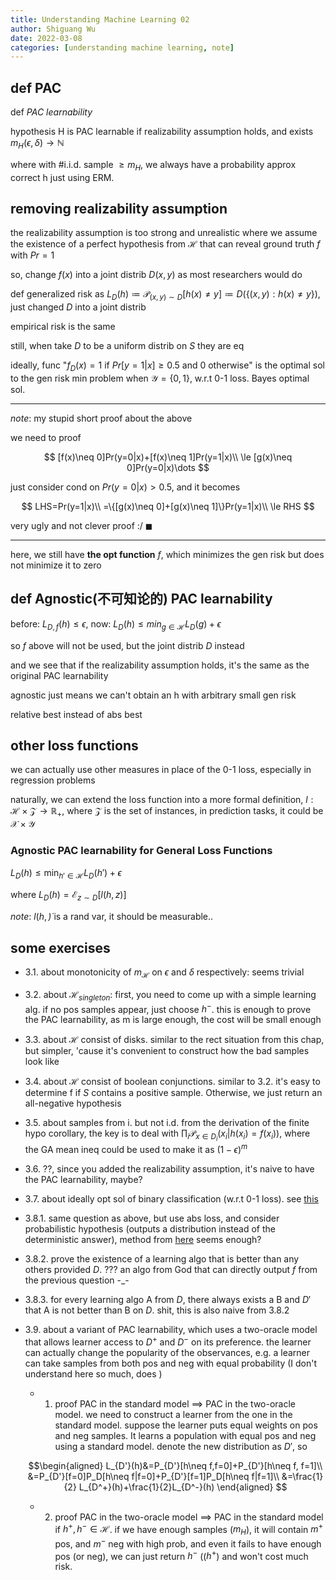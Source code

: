 ```yaml
---
title: Understanding Machine Learning 02
author: Shiguang Wu
date: 2022-03-08
categories: [understanding machine learning, note]
---
```


## def PAC

def *PAC learnability*

hypothesis H is PAC learnable if realizability assumption holds, and exists $m_H(\epsilon,\delta)\rightarrow\mathbb{N}$

where with #i.i.d. sample $\ge m_H$, we always have a probability approx correct h just using ERM.

## removing realizability assumption

the realizability assumption is too strong and unrealistic where we assume the existence of a perfect hypothesis from $\mathcal{H}$ that can reveal ground truth $f$ with $Pr=1$

so, change $f(x)$ into a joint distrib $D(x,y)$ as most researchers would do

def generalized risk as $L_D(h)\coloneqq \mathcal{P}_{(x,y)\sim D}[h(x)\neq y]\coloneqq D(\{(x,y):h(x)\neq y\})$, just changed $D$ into a joint distrib

empirical risk is the same

still, when take $D$ to be a uniform distrib on $S$ they are eq

ideally, func "$f_D(x)=1\text{ if }Pr[y=1|x]\ge 0.5\text{ and 0 otherwise}$" is the optimal sol to the gen risk min problem when $\mathcal{Y}=\{0,1\}$, w.r.t 0-1 loss. Bayes optimal sol.

---

*note*: my stupid short proof about the above

we need to proof

$$
[f(x)\neq 0]Pr(y=0|x)+[f(x)\neq 1]Pr(y=1|x)\\
\le [g(x)\neq 0]Pr(y=0|x)\dots
$$

just consider cond on $Pr(y=0|x)\gt 0.5$, and it becomes

$$
LHS=Pr(y=1|x)\\
=\{[g(x)\neq 0]+[g(x)\neq 1]\}Pr(y=1|x)\\
\le RHS
$$

very ugly and not clever proof  :/ $\blacksquare$

---

here, we still have **the opt function** $f$, which minimizes the gen risk but does not minimize it to zero

## def Agnostic(不可知论的) PAC learnability

before: $L_{D,f}(h)\le \epsilon$, now: $L_{D}(h)\le min_{g\in\mathcal{H}}L_{D}(g)+\epsilon$

so $f$ above will not be used, but the joint distrib $D$ instead

and we see that if the realizability assumption holds, it's the same as the original PAC learnability

agnostic just means we can't obtain an h with arbitrary small gen risk

relative best instead of abs best

## other loss functions

we can actually use other measures in place of the 0-1 loss, especially in regression problems

naturally, we can extend the loss function into a more formal definition, $l:\mathcal{H}\times\mathcal{Z}\rightarrow \mathbb{R}_+$, where $\mathcal{Z}$ is the set of instances, in prediction tasks, it could be $\mathcal{X}\times\mathcal{Y}$

### Agnostic PAC learnability for General Loss Functions

$L_D(h)\le\min_{h'\in\mathcal{H}}L_D(h')+\epsilon$

where $L_D(h)=\mathcal{E}_{z\sim D}[l(h,z)]$

*note*: $l(h,\dot)$ is a rand var, it should be measurable..

## some exercises

- 3.1. about monotonicity of $m_\mathcal{H}$ on $\epsilon$ and $\delta$ respectively: seems trivial

- 3.2. about $\mathcal{H}_{singleton}$: first, you need to come up with a simple learning alg. if no pos samples appear, just choose $h^-$. this is enough to prove the PAC learnability, as m is large enough, the cost will be small enough

- 3.3. about $\mathcal{H}$ consist of disks. similar to the rect situation from this chap, but simpler, 'cause it's convenient to construct how the bad samples look like

- 3.4. about $\mathcal{H}$ consist of boolean conjunctions. similar to 3.2. it's easy to determine f if $S$ contains a positive sample. Otherwise, we just return an all-negative hypothesis

- 3.5. about samples from i. but not i.d. from the derivation of the finite hypo corollary, the key is to deal with $\prod_i \mathcal{P}_{x\in D_i}(x_i|h(x_i)=f(x_i))$, where the GA mean ineq could be used to make it as $(1-\epsilon)^m$

- 3.6. ??, since you added the realizability assumption, it's naive to have the PAC learnability, maybe?

- 3.7. about ideally opt sol of binary classification (w.r.t 0-1 loss). see [this](#removing-realizability-assumption)

- 3.8.1. same question as above, but use abs loss, and consider probabilistic hypothesis (outputs a distribution instead of the deterministic answer), method from [here](#removing-realizability-assumption) seems enough?

- 3.8.2. prove the existence of a learning algo that is better than any others provided $D$. ??? an algo from God that can directly output $f$ from the previous question -_-

- 3.8.3. for every learning algo A from $D$, there always exists a B and $D'$ that A is not better than B on $D$. shit, this is also naive from 3.8.2

- 3.9. about a variant of PAC learnability, which uses a two-oracle model that allows learner access to $D^+$ and $D^-$ on its preference. the learner can actually change the popularity of the observances, e.g. a learner can take samples from both pos and neg with equal probability (I don't understand here so much, does )

  - 1. proof PAC in the standard model $\implies$ PAC in the two-oracle model. we need to construct a learner from the one in the standard model. suppose the learner puts equal weights on pos and neg samples. It learns a population with equal pos and neg using a standard model. denote the new distribution as $D'$, so

  $$\begin{aligned}
  L_{D'}(h)&=P_{D'}[h\neq f,f=0]+P_{D'}[h\neq f, f=1]\\
  &=P_{D'}[f=0]P_D[h\neq f|f=0]+P_{D'}[f=1]P_D[h\neq f|f=1]\\
  &=\frac{1}{2} L_{D^+}(h)+\frac{1}{2}L_{D^-}(h)
  \end{aligned}
  $$

  - 2. proof PAC in the two-oracle model $\implies$ PAC in the standard model if $h^+,h^-\in\mathcal{H}$. if we have enough samples ($m_H$), it will contain $m^+$ pos, and $m^-$ neg with high prob, and even it fails to have enough pos (or neg), we can just return $h^-$ (($h^+$) and won't cost much risk.
